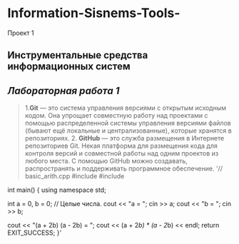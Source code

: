 # Information-Sisnems-Tools-
Проект 1 
## **Инструментальные средства информационных систем**
## *Лабораторная работа 1*
> 1.**Git** — это система управления версиями с открытым исходным кодом. Она
упрощает совместную работу над проектами с помощью распределенной
системы управления версиями файлов (бывают ещё локальные и
централизованные), которые хранятся в репозиториях.
> 2. **GitHub** — это служба размещения в Интернете репозиториев Git. Некая
платформа для размещения кода для контроля версий и совместной работы
над одним проектов из любого места. С помощью GitHub можно создавать,
распространять и поддерживать программное обеспечение.
'// basic_arith.cpp
#include <iostream>
#include <cstdlib>

int main()
{
  using namespace std;

  int a = 0, b = 0; // Целые числа.
  cout << "a = ";
  cin >> a;
  cout << "b = ";
  cin >> b;

  cout << "(a + 2b) (a - 2b) = ";
  cout << (a + 2*b) * (a - 2*b) << endl;
  return EXIT_SUCCESS;
}'

